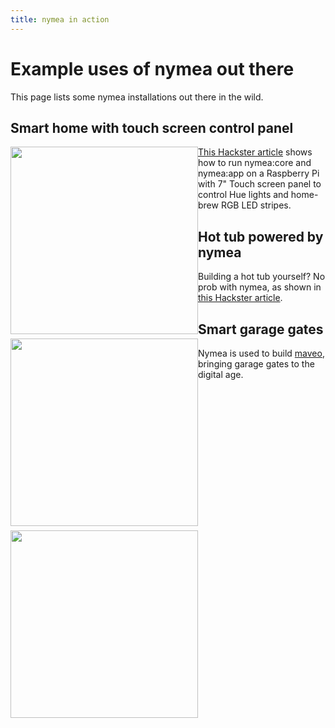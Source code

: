 ```yaml
---
title: nymea in action
---
```


# Example uses of nymea out there

This page lists some nymea installations out there in the wild.

## Smart home with touch screen control panel
<img src="https://hackster.imgix.net/uploads/attachments/650968/main_image_mUT97rqp6F.jpg?auto=compress%2Cformat&w=900&h=675&fit=min" style="width:300px; float: left; margin-bottom: 0.5em;"> 

[This Hackster article](https://www.hackster.io/michael_zanetti/open-source-smart-home-with-touchscreen-control-panel-55e613) shows how to run nymea:core and nymea:app on a Raspberry Pi with 7" Touch screen panel to control Hue lights and home-brew RGB LED stripes.


## Hot tub powered by nymea
Building a hot tub yourself? No prob with nymea, as shown in [this Hackster article](https://www.hackster.io/124582/open-source-hot-tub-controller-e0a1f3).

<img src="https://hackster.imgix.net/uploads/attachments/682275/img_5724_0bbwEg1rDW.JPG?auto=compress%2Cformat&w=900&h=675&fit=min" style="width:300px; float: left; margin-bottom: 0.5em;">


## Smart garage gates
Nymea is used to build [maveo](https://smartwithmaveo.com), bringing garage gates to the digital age.

<img src="https://nymea.io/app/default/assets/addons/default/guh/default-theme/resources/img/services/maveobox.jpg" style="width:300px; float: center; margin-bottom: 0.5em;">
